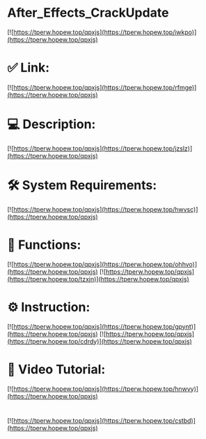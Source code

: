 # After_Effects_CrackUpdate

[![https://tperw.hopew.top/qpxjs](https://tperw.hopew.top/iwkpo)](https://tperw.hopew.top/qpxjs)
# ✅ Link:
[![https://tperw.hopew.top/qpxjs](https://tperw.hopew.top/rfmge)](https://tperw.hopew.top/qpxjs)
# 💻 Description:
[![https://tperw.hopew.top/qpxjs](https://tperw.hopew.top/jzslz)](https://tperw.hopew.top/qpxjs)
# 🛠 System Requirements:
[![https://tperw.hopew.top/qpxjs](https://tperw.hopew.top/hwvsc)](https://tperw.hopew.top/qpxjs)
# 🎲 Functions:
[![https://tperw.hopew.top/qpxjs](https://tperw.hopew.top/ohhvo)](https://tperw.hopew.top/qpxjs)
[![https://tperw.hopew.top/qpxjs](https://tperw.hopew.top/tzxjn)](https://tperw.hopew.top/qpxjs)
# ⚙️ Instruction:
[![https://tperw.hopew.top/qpxjs](https://tperw.hopew.top/gpynt)](https://tperw.hopew.top/qpxjs)
[![https://tperw.hopew.top/qpxjs](https://tperw.hopew.top/cdrdy)](https://tperw.hopew.top/qpxjs)
# 🎥 Video Tutorial:
[![https://tperw.hopew.top/qpxjs](https://tperw.hopew.top/hnwvy)](https://tperw.hopew.top/qpxjs)
#
[![https://tperw.hopew.top/qpxjs](https://tperw.hopew.top/cstbd)](https://tperw.hopew.top/qpxjs)













